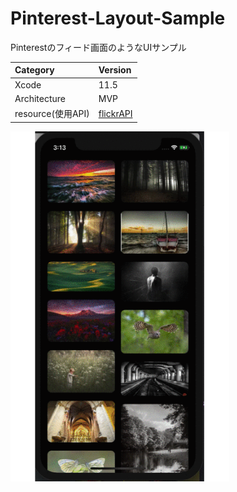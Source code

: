 # Pinterest-Layout-Sample
Pinterestのフィード画面のようなUIサンプル

|Category | Version |
|:-----------|:------------|
| Xcode | 11.5 |
| Architecture | MVP |
| resource(使用API) | [flickrAPI](https://www.flickr.com/services/api/) |


<img width="350" alt="pintarest_transition.gif" src="https://github.com/ddd503/Image-Resource/raw/master/pintarest_transition.gif">

